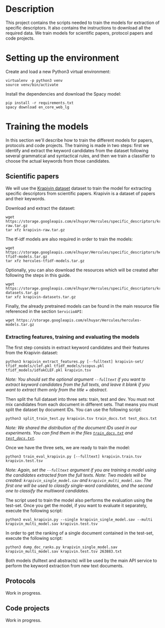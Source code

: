# Description

This project contains the scripts needed to train the models for extraction of specific descriptors. It also contains the instructions to download all the required data. We train models for scientific papers, protocol papers and code projects. 


# Setting up the environment

Create and load a new Python3 virtual environment:

```
virtualenv -p python3 venv
source venv/bin/activate
```

Install the dependencies and download the Spacy model:

```
pip install -r requirements.txt
spacy download en_core_web_lg
```

# Training the models

In this section we'll describe how to train the different models for papers, protocols and code projects. The training is made in two steps: first we identify and extract the keyword candidates from the dataset following several grammatical and syntactical rules, and then we train a classifier to choose the actual keywords from those candidates.


## Scientific papers

We will use the [Krapivin dataset](https://github.com/boudinfl/krapivin-2009-pre) dataset to train the model for extracting specific descriptors from scientific papers. Krapivin is a dataset of papers and their keywords.

Download and extract the dataset:

```
wget https://storage.googleapis.com/elhuyar/Hercules/specific_descriptors/krapivin-raw.tar.gz
tar xfz krapivin-raw.tar.gz
```

The tf-idf models are also required in order to train the models:

```
wget https://storage.googleapis.com/elhuyar/Hercules/specific_descriptors/hercules-tfidf-models.tar.gz
tar xfz hercules-tfidf-models.tar.gz
```

Optionally, you can also download the resources which will be created after following the steps in this guide.

```
wget https://storage.googleapis.com/elhuyar/Hercules/specific_descriptors/krapivin-datasets.tar.gz
tar xfz krapivin-datasets.tar.gz
```

Finally, the already pretrained models can be found in the main resource file referenced in the section `ServicioAPI`:

```
wget https://storage.googleapis.com/elhuyar/Hercules/hercules-models.tar.gz
```

### Extracting features, training and evaluating the models

The first step consists in extract keyword candidates and their features from the Krapivin dataset:

```
python3 krapivin_extract_features.py [--fulltext] krapivin-set/ tfidf_models/clef.pkl tfidf_models/scopus.pkl tfidf_models/idfakCLEF.pkl krapivin.tsv
```

_Note: You should set the optional argument `--fulltext` if you want to extract keyword candidates from the full texts, and leave it blank if you want to extract them only from the title + abstract._

Then split the full dataset into three sets: train, test and dev. You must not mix candidates from each document in different sets. That means you must split the dataset by document IDs. You can use the following script:

```
python3 split_train_test.py krapivin.tsv train_docs.txt test_docs.txt
```

_Note: We shared the distribution of the document IDs used in our experiments. You can find them in the files [`train_docs.txt`](https://storage.googleapis.com/elhuyar/Hercules/specific_descriptors/train_docs.txt) and [`test_docs.txt`](https://storage.googleapis.com/elhuyar/Hercules/specific_descriptors/test_docs.txt)._

Once we have the three sets, we are ready to train the model:

```
python3 train_eval_krapivin.py [--fulltext] krapivin.train.tsv krapivin.test.tsv
```

_Note: Again, set the `--fulltext` argument if you are training a model using the candidates extracted from the full texts._
_Note: Two models will be created: `krapivin_single_model.sav` and `krapivin_multi_model.sav`. The first one will be used to classify single-word candidates, and the second one to classify the multiword candidates._

The script used to train the model also performs the evaluation using the test-set. Once you get the model, if you want to evaluate it separately, execute the following script:

```
python3 eval_krapivin.py --single krapivin_single_model.sav --multi krapivin_multi_model.sav krapivin.test.tsv
```

In order to get the ranking of a single document contained in the test-set, execute the following script:

```
python3 dump_doc_ranks.py krapivin_single_model.sav krapivin_multi_model.sav krapivin.test.tsv 263883.txt
```

Both models (fulltext and abstracts) will be used by the main API service to perform the keyword extraction from new text documents.


## Protocols

Work in progress.


## Code projects

Work in progress.
